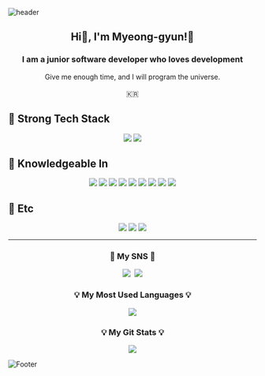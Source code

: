 ![header](https://capsule-render.vercel.app/api?type=waving&color=auto&height=200&section=header&text=HelloWorld!%20🥳&fontSize=50&animation=twinkling)

<h2 align="center"> Hi👋, I'm Myeong-gyun!🤗</h2>
<h3 align="center">I am a junior software developer who loves development</h3>
<p align="center">
  Give me enough time, and I will program the universe.<br/><br/>
  🇰🇷
</p>

## 💪 Strong Tech Stack  
<p align="center">
  <img src="https://img.shields.io/badge/Python-3776AB?style=flat&logo=python&logoColor=white"/>
  <img src="https://img.shields.io/badge/Kotlin-0095D5?style=flat&logo=kotlin&logoColor=white"/>
</p>

## 📖 Knowledgeable In  
<p align="center">
  <img src="https://img.shields.io/badge/Java-007396?style=flat&logo=java&logoColor=white"/>
  <img src="https://img.shields.io/badge/C/C++-00599C?style=flat&logo=c%2B%2B&logoColor=white"/>
  <img src="https://img.shields.io/badge/Django-092E20?style=flat&logo=django&logoColor=white"/>
  <img src="https://img.shields.io/badge/MySQL-E6B91E?style=flat&logo=mysql&logoColor=white"/>
  <img src="https://img.shields.io/badge/Docker-2496ED?style=flat&logo=docker&logoColor=white"/>
  <img src="https://img.shields.io/badge/AWS-232F3E?style=flat&logo=amazonaws&logoColor=white"/>
  <img src="https://img.shields.io/badge/Matlab-0076A8?style=flat&logo=mathworks&logoColor=white"/>
  <img src="https://img.shields.io/badge/Arduino-00979D?style=flat&logo=arduino&logoColor=white"/>
  <img src="https://img.shields.io/badge/STM32Cube-03234B?style=flat&logo=stmicroelectronics&logoColor=white"/>
</p>

## 🔧 Etc  
<p align="center">
  <img src="https://img.shields.io/badge/Git-F05032?style=flat&logo=git&logoColor=white"/>
  <img src="https://img.shields.io/badge/Slack-4A154B?style=flat&logo=slack&logoColor=white"/>
  <img src="https://img.shields.io/badge/Notion-000000?style=flat&logo=notion&logoColor=white"/>
</p>

---

<h3 align="center"> 🌈 My SNS 🌈 </h3>
<p align="center">
  <a href="https://www.instagram.com/think_virus/"><img src="https://img.shields.io/badge/Instagram-E4405F?style=flat&logo=Instagram&logoColor=white&link=https://www.instagram.com/think_virus/"/></a>&nbsp
  <a href="mailto:chuncccc1004@gmail.com"><img src="https://img.shields.io/badge/Gmail-d14836?style=flat&logo=Gmail&logoColor=white&link=chuncccc1004@gmail.com"/></a>
</p>

<h3 align="center">💡 My Most Used Languages 💡</h3>
<p align="center">
  <a href="https://github.com/Think-Virus">
    <img align="center" src="https://github-readme-stats.vercel.app/api/top-langs/?username=Think-Virus&layout=compact&show_icons=true&show_owner=ture&hide_title=true&theme=nord&hide=Objective%2DC,c,scss,shell,ruby,dart,swift,Jupyter%20Notebook,makefile" />
  </a>
</p>

<h3 align="center">💡 My Git Stats 💡</h3>
<p align="center">
  <a href="https://github.com/Think-Virus">
    <img align="center" src="https://github-readme-stats.vercel.app/api?username=Think-Virus&hide=contribs,prs&hide_title=true&show_icons=true&include_all_commits=true&theme=nord" />
  </a>
</p>

![Footer](https://capsule-render.vercel.app/api?type=waving&color=auto&height=100&section=footer)
